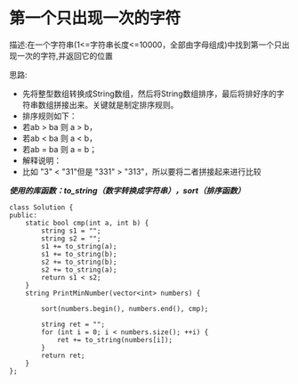 # 第一个只出现一次的字符

描述:在一个字符串(1<=字符串长度<=10000，全部由字母组成)中找到第一个只出现一次的字符,并返回它的位置

思路: 

* 先将整型数组转换成String数组，然后将String数组排序，最后将排好序的字符串数组拼接出来。关键就是制定排序规则。
* 排序规则如下：
* 若ab > ba 则 a > b，
* 若ab < ba 则 a < b，
* 若ab = ba 则 a = b；
* 解释说明：
* 比如 "3" < "31"但是 "331" > "313"，所以要将二者拼接起来进行比较
    
***使用的库函数：to_string（数字转换成字符串），sort（排序函数）***

```
class Solution {
public:
    static bool cmp(int a, int b) {
        string s1 = "";
        string s2 = "";
        s1 += to_string(a);
        s1 += to_string(b);
        s2 += to_string(b);
        s2 += to_string(a);
        return s1 < s2;
    }
    string PrintMinNumber(vector<int> numbers) {
        
        sort(numbers.begin(), numbers.end(), cmp);
        
        string ret = "";
        for (int i = 0; i < numbers.size(); ++i) {
            ret += to_string(numbers[i]);
        }
        return ret;
    }
};
```